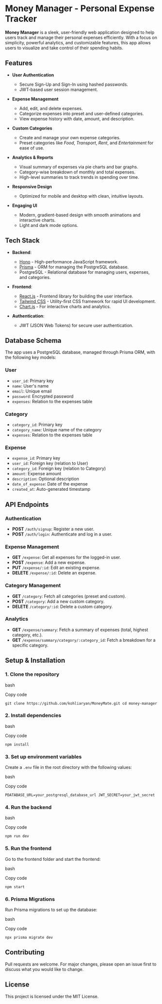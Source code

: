 **Money Manager** - Personal Expense Tracker
============================================

**Money Manager** is a sleek, user-friendly web application designed to help users track and manage their personal expenses efficiently. With a focus on simplicity, powerful analytics, and customizable features, this app allows users to visualize and take control of their spending habits.

**Features**
------------

-   **User Authentication**

    -   Secure Sign-Up and Sign-In using hashed passwords.
    -   JWT-based user session management.
-   **Expense Management**

    -   Add, edit, and delete expenses.
    -   Categorize expenses into preset and user-defined categories.
    -   View expense history with date, amount, and description.
-   **Custom Categories**

    -   Create and manage your own expense categories.
    -   Preset categories like *Food*, *Transport*, *Rent*, and *Entertainment* for ease of use.
-   **Analytics & Reports**

    -   Visual summary of expenses via pie charts and bar graphs.
    -   Category-wise breakdown of monthly and total expenses.
    -   High-level summaries to track trends in spending over time.
-   **Responsive Design**

    -   Optimized for mobile and desktop with clean, intuitive layouts.
-   **Engaging UI**

    -   Modern, gradient-based design with smooth animations and interactive charts.
    -   Light and dark mode options.

**Tech Stack**
--------------

-   **Backend**:

    -   [Hono](https://honojs.dev/) - High-performance JavaScript framework.
    -   [Prisma](https://www.prisma.io/) - ORM for managing the PostgreSQL database.
    -   PostgreSQL - Relational database for managing users, expenses, and categories.
-   **Frontend**:

    -   [React.js](https://reactjs.org/) - Frontend library for building the user interface.
    -   [Tailwind CSS](https://tailwindcss.com/) - Utility-first CSS framework for rapid UI development.
    -   [Chart.js](https://www.chartjs.org/) - For interactive charts and analytics.
-   **Authentication**:

    -   JWT (JSON Web Tokens) for secure user authentication.

**Database Schema**
-------------------

The app uses a PostgreSQL database, managed through Prisma ORM, with the following key models:

### **User**

-   `user_id`: Primary key
-   `name`: User's name
-   `email`: Unique email
-   `password`: Encrypted password
-   `expenses`: Relation to the expenses table

### **Category**

-   `category_id`: Primary key
-   `category_name`: Unique name of the category
-   `expenses`: Relation to the expenses table

### **Expense**

-   `expense_id`: Primary key
-   `user_id`: Foreign key (relation to User)
-   `category_id`: Foreign key (relation to Category)
-   `amount`: Expense amount
-   `description`: Optional description
-   `date_of_expense`: Date of the expense
-   `created_at`: Auto-generated timestamp

**API Endpoints**
-----------------

### **Authentication**

-   **POST** `/auth/signup`: Register a new user.
-   **POST** `/auth/login`: Authenticate and log in a user.

### **Expense Management**

-   **GET** `/expense`: Get all expenses for the logged-in user.
-   **POST** `/expense`: Add a new expense.
-   **PUT** `/expense/:id`: Edit an existing expense.
-   **DELETE** `/expense/:id`: Delete an expense.

### **Category Management**

-   **GET** `/category`: Fetch all categories (preset and custom).
-   **POST** `/category`: Add a new custom category.
-   **DELETE** `/category/:id`: Delete a custom category.

### **Analytics**

-   **GET** `/expense/summary`: Fetch a summary of expenses (total, highest category, etc.).
-   **GET** `/expense/summary/category/:category_id`: Fetch a breakdown for a specific category.

**Setup & Installation**
------------------------

### **1\. Clone the repository**

bash

Copy code

`git clone https://github.com/kohliaryan/MoneyMate.git
cd money-manager`

### **2\. Install dependencies**

bash

Copy code

`npm install`

### **3\. Set up environment variables**

Create a `.env` file in the root directory with the following values:

bash

Copy code

`PDATABASE_URL=your_postgresql_database_url
JWT_SECRET=your_jwt_secret`

### **4\. Run the backend**

bash

Copy code

`npm run dev`

### **5\. Run the frontend**

Go to the frontend folder and start the frontend:

bash

Copy code

`npm start`

### **6\. Prisma Migrations**

Run Prisma migrations to set up the database:

bash

Copy code

`npx prisma migrate dev`

**Contributing**
----------------

Pull requests are welcome. For major changes, please open an issue first to discuss what you would like to change.

**License**
-----------

This project is licensed under the MIT License.
